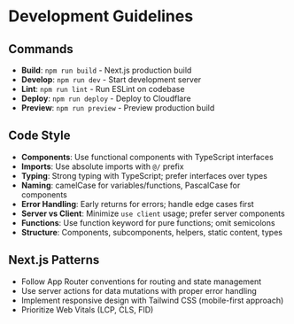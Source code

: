 # Development Guidelines

## Commands
- **Build**: `npm run build` - Next.js production build
- **Develop**: `npm run dev` - Start development server
- **Lint**: `npm run lint` - Run ESLint on codebase
- **Deploy**: `npm run deploy` - Deploy to Cloudflare
- **Preview**: `npm run preview` - Preview production build

## Code Style
- **Components**: Use functional components with TypeScript interfaces
- **Imports**: Use absolute imports with `@/` prefix
- **Typing**: Strong typing with TypeScript; prefer interfaces over types
- **Naming**: camelCase for variables/functions, PascalCase for components
- **Error Handling**: Early returns for errors; handle edge cases first
- **Server vs Client**: Minimize `use client` usage; prefer server components
- **Functions**: Use function keyword for pure functions; omit semicolons
- **Structure**: Components, subcomponents, helpers, static content, types

## Next.js Patterns
- Follow App Router conventions for routing and state management
- Use server actions for data mutations with proper error handling
- Implement responsive design with Tailwind CSS (mobile-first approach)
- Prioritize Web Vitals (LCP, CLS, FID)